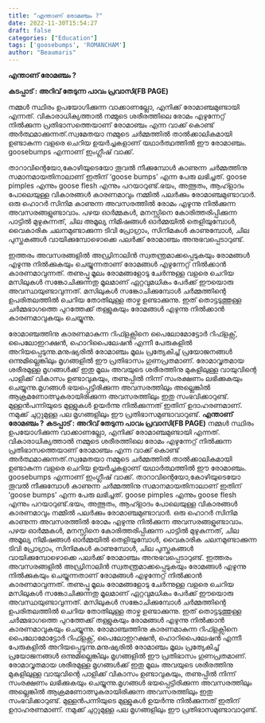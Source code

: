 ```yaml
---
title: "എന്താണ് രോമഞ്ചം ?"
date: 2022-11-30T15:54:27
draft: false
categories: ["Education"]
tags: ['goosebumps', 'ROMANCHAM']
author: "Beaumaris"
---
```


<strong>എന്താണ് രോമഞ്ചം ?</strong>

<strong>കടപ്പാട് : അറിവ് തേടുന്ന പാവം പ്രവാസി(FB PAGE)</strong>

നമ്മൾ സ്ഥിരം ഉപയോഗിക്കുന്ന വാക്കാണല്ലോ, എനിക്ക്‌ രോമാഞ്ചമുണ്ടായി എന്നത്‌. വികാരാധിക്യത്താൽ നമ്മുടെ ശരീരത്തിലെ രോമം എഴുന്നേറ്റ്‌ നിൽക്കുന്ന പ്രതിഭാസത്തെയാണ്‌ രോമാഞ്ചം എന്ന വാക്ക്‌ കൊണ്ട്‌ അർത്ഥമാക്കുന്നത്‌.സ്വമേതയാ നമ്മുടെ ചർമ്മത്തിൽ താൽക്കാലികമായി ഉണ്ടാകുന്ന വളരെ ചെറിയ ഉയർച്ചകളാണ് യഥാർത്ഥത്തിൽ ഈ രോമാഞ്ചം. goosebumps എന്നാണ് ഇംഗ്ലീഷ്‌ വാക്ക്‌.

താറാവിന്റെയോ,കോഴിയുടെയോ തൂവൽ നീക്കുമ്പോൾ കാണുന്ന ചർമ്മത്തിനു സമാനമായതിനാലാണ് ഇതിന് ‘goose bumps’ എന്ന പേരു ലഭിച്ചത്. goose pimples എന്നും goose flesh എന്നും പറയാറുണ്ട്‌.ഭയം, അത്ഭുതം, ആഹ്ളാദം പോലെയുള്ള വികാരങ്ങൾ കാരണമാവും നമ്മിൽ പലർക്കും രോമാഞ്ചമുണ്ടാവാർ. ഒരു ഹൊറർ സിനിമ കാണുന്ന അവസരത്തിൽ രോമം എഴുന്നു നിൽക്കുന്ന അവസരങ്ങളുണ്ടാവാം. പഴയ ഓർമ്മകൾ, മനസ്സിനെ കോരിത്തരിപ്പിക്കുന്ന പാട്ടിൽ മുഴുകുന്നത്, ചില അമൂല്യ നിമിഷങ്ങൾ ഓർമ്മയിൽ തെളിയുമ്പോൾ, വൈകാരിക ചലനമുണ്ടാക്കുന്ന ടിവി പ്രോഗ്രാം, സിനിമകൾ കാണുമ്പോൾ, ചില പുസ്തകങ്ങൾ വായിക്കുമ്പോഴൊക്കെ പലർക്ക്‌ രോമാഞ്ചം അനുഭവപ്പെടാറുണ്ട്‌.

ഇത്തരം അവസരങ്ങളിൽ അഡ്രിനാലിൻ സ്വതന്ത്രമാക്കപ്പെടുകയും രോമങ്ങൾ എഴുന്നു നിൽക്കുകയും ചെയ്യുന്നതാണ് രോമങ്ങൾ എഴുന്നേറ്റ്‌ നിൽക്കാൻ കാരണമാവുന്നത്‌. തണുപ്പു മൂലം രോമങ്ങളോടു ചേർന്നുള്ള വളരെ ചെറിയ മസിലുകൾ സങ്കോചിക്കുന്നതു മൂലമാണ് ഏറ്റവുമധികം പേർക്ക്‌ ഈയൊരു അവസ്ഥയുണ്ടാവുന്നത്‌. മസിലുകൾ സങ്കോചിക്കുമ്പോൾ ചർമ്മത്തിന്റെ ഉപരിതലത്തിൽ ചെറിയ തോതിലുള്ള താഴ്ച ഉണ്ടാക്കുന്നു. ഇത് തൊട്ടടുത്തുള്ള ചർമ്മഭാഗത്തെ പുറത്തേക്ക് തള്ളുകയും രോമങ്ങൾ എഴുന്നു നിൽക്കാൻ കാരണമാവുകയും ചെയ്യുന്നു.

രോമാഞ്ചത്തിനു കാരണമാകുന്ന റിഫ്ളക്സിനെ പൈലോമോട്ടോർ റിഫ്ളക്സ്, പൈലോഇറക്ഷൻ, ഹൊറിപൈലേഷൻ എന്നീ പേരുകളിൽ അറിയപ്പെടുന്നു.മനുഷ്യരിൽ രോമാഞ്ചം മൂലം പ്രത്യേകിച്ച് പ്രയോജനങ്ങൾ ഒന്നുമില്ലെങ്കിലും മൃഗങ്ങളിൽ ഈ പ്രതിഭാസം ഗുണപ്രതമാണ്. രോമാവൃതമായ ശരീരമുള്ള മൃഗങ്ങൾക്ക് ഇതു മൂലം അവയുടെ ശരീരത്തിനു മുകളിലുള്ള വായുവിന്റെ പാളിക്ക് വികാസം ഉണ്ടാവുകയും, തണുപ്പിൽ നിന്ന് സംരക്ഷണം ലഭിക്കുകയും ചെയ്യുന്നു.മൃഗങ്ങൾ ഭയപ്പെട്ടിരിക്കുന്ന അവസരത്തിലും അല്ലെങ്കിൽ ആക്രമണോത്സുകരായിരിക്കുന്ന അവസരത്തിലും ഇതു സംഭവിക്കാറുണ്ട്. മുള്ളൻപന്നിയുടെ മുള്ളുകൾ ഉയർന്നു നിൽക്കുന്നത് ഇതിന് ഉദാഹരണമാണ്. നമുക്ക്‌ ചുറ്റുമുള്ള പല മൃഗങ്ങളിലും ഈ പ്രതിഭാസമുണ്ടാവാറുണ്ട്.
**എന്താണ് രോമഞ്ചം ?** **കടപ്പാട് : അറിവ് തേടുന്ന പാവം പ്രവാസി(FB PAGE)** നമ്മൾ സ്ഥിരം ഉപയോഗിക്കുന്ന വാക്കാണല്ലോ, എനിക്ക്‌ രോമാഞ്ചമുണ്ടായി എന്നത്‌. വികാരാധിക്യത്താൽ നമ്മുടെ ശരീരത്തിലെ രോമം എഴുന്നേറ്റ്‌ നിൽക്കുന്ന പ്രതിഭാസത്തെയാണ്‌ രോമാഞ്ചം എന്ന വാക്ക്‌ കൊണ്ട്‌ അർത്ഥമാക്കുന്നത്‌.സ്വമേതയാ നമ്മുടെ ചർമ്മത്തിൽ താൽക്കാലികമായി ഉണ്ടാകുന്ന വളരെ ചെറിയ ഉയർച്ചകളാണ് യഥാർത്ഥത്തിൽ ഈ രോമാഞ്ചം. goosebumps എന്നാണ് ഇംഗ്ലീഷ്‌ വാക്ക്‌. താറാവിന്റെയോ,കോഴിയുടെയോ തൂവൽ നീക്കുമ്പോൾ കാണുന്ന ചർമ്മത്തിനു സമാനമായതിനാലാണ് ഇതിന് ‘goose bumps’ എന്ന പേരു ലഭിച്ചത്. goose pimples എന്നും goose flesh എന്നും പറയാറുണ്ട്‌.ഭയം, അത്ഭുതം, ആഹ്ളാദം പോലെയുള്ള വികാരങ്ങൾ കാരണമാവും നമ്മിൽ പലർക്കും രോമാഞ്ചമുണ്ടാവാർ. ഒരു ഹൊറർ സിനിമ കാണുന്ന അവസരത്തിൽ രോമം എഴുന്നു നിൽക്കുന്ന അവസരങ്ങളുണ്ടാവാം. പഴയ ഓർമ്മകൾ, മനസ്സിനെ കോരിത്തരിപ്പിക്കുന്ന പാട്ടിൽ മുഴുകുന്നത്, ചില അമൂല്യ നിമിഷങ്ങൾ ഓർമ്മയിൽ തെളിയുമ്പോൾ, വൈകാരിക ചലനമുണ്ടാക്കുന്ന ടിവി പ്രോഗ്രാം, സിനിമകൾ കാണുമ്പോൾ, ചില പുസ്തകങ്ങൾ വായിക്കുമ്പോഴൊക്കെ പലർക്ക്‌ രോമാഞ്ചം അനുഭവപ്പെടാറുണ്ട്‌. ഇത്തരം അവസരങ്ങളിൽ അഡ്രിനാലിൻ സ്വതന്ത്രമാക്കപ്പെടുകയും രോമങ്ങൾ എഴുന്നു നിൽക്കുകയും ചെയ്യുന്നതാണ് രോമങ്ങൾ എഴുന്നേറ്റ്‌ നിൽക്കാൻ കാരണമാവുന്നത്‌. തണുപ്പു മൂലം രോമങ്ങളോടു ചേർന്നുള്ള വളരെ ചെറിയ മസിലുകൾ സങ്കോചിക്കുന്നതു മൂലമാണ് ഏറ്റവുമധികം പേർക്ക്‌ ഈയൊരു അവസ്ഥയുണ്ടാവുന്നത്‌. മസിലുകൾ സങ്കോചിക്കുമ്പോൾ ചർമ്മത്തിന്റെ ഉപരിതലത്തിൽ ചെറിയ തോതിലുള്ള താഴ്ച ഉണ്ടാക്കുന്നു. ഇത് തൊട്ടടുത്തുള്ള ചർമ്മഭാഗത്തെ പുറത്തേക്ക് തള്ളുകയും രോമങ്ങൾ എഴുന്നു നിൽക്കാൻ കാരണമാവുകയും ചെയ്യുന്നു. രോമാഞ്ചത്തിനു കാരണമാകുന്ന റിഫ്ളക്സിനെ പൈലോമോട്ടോർ റിഫ്ളക്സ്, പൈലോഇറക്ഷൻ, ഹൊറിപൈലേഷൻ എന്നീ പേരുകളിൽ അറിയപ്പെടുന്നു.മനുഷ്യരിൽ രോമാഞ്ചം മൂലം പ്രത്യേകിച്ച് പ്രയോജനങ്ങൾ ഒന്നുമില്ലെങ്കിലും മൃഗങ്ങളിൽ ഈ പ്രതിഭാസം ഗുണപ്രതമാണ്. രോമാവൃതമായ ശരീരമുള്ള മൃഗങ്ങൾക്ക് ഇതു മൂലം അവയുടെ ശരീരത്തിനു മുകളിലുള്ള വായുവിന്റെ പാളിക്ക് വികാസം ഉണ്ടാവുകയും, തണുപ്പിൽ നിന്ന് സംരക്ഷണം ലഭിക്കുകയും ചെയ്യുന്നു.മൃഗങ്ങൾ ഭയപ്പെട്ടിരിക്കുന്ന അവസരത്തിലും അല്ലെങ്കിൽ ആക്രമണോത്സുകരായിരിക്കുന്ന അവസരത്തിലും ഇതു സംഭവിക്കാറുണ്ട്. മുള്ളൻപന്നിയുടെ മുള്ളുകൾ ഉയർന്നു നിൽക്കുന്നത് ഇതിന് ഉദാഹരണമാണ്. നമുക്ക്‌ ചുറ്റുമുള്ള പല മൃഗങ്ങളിലും ഈ പ്രതിഭാസമുണ്ടാവാറുണ്ട്.
